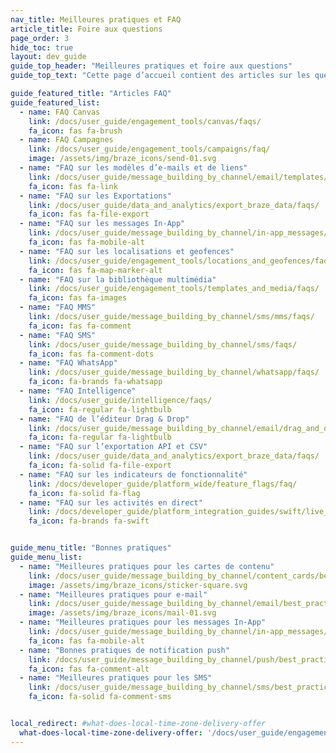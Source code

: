 ```yaml
---
nav_title: Meilleures pratiques et FAQ
article_title: Foire aux questions
page_order: 3
hide_toc: true
layout: dev_guide
guide_top_header: "Meilleures pratiques et foire aux questions"
guide_top_text: "Cette page d’accueil contient des articles sur les questions fréquemment posées et les meilleures pratiques sur le tableau de bord de Braze et ses fonctions."

guide_featured_title: "Articles FAQ"
guide_featured_list:
  - name: FAQ Canvas
    link: /docs/user_guide/engagement_tools/canvas/faqs/
    fa_icon: fas fa-brush
  - name: FAQ Campagnes
    link: /docs/user_guide/engagement_tools/campaigns/faq/
    image: /assets/img/braze_icons/send-01.svg
  - name: "FAQ sur les modèles d’e-mails et de liens"
    link: /docs/user_guide/message_building_by_channel/email/templates/faq/
    fa_icon: fas fa-link
  - name: "FAQ sur les Exportations"
    link: /docs/user_guide/data_and_analytics/export_braze_data/faqs/
    fa_icon: fas fa-file-export
  - name: "FAQ sur les messages In-App"
    link: /docs/user_guide/message_building_by_channel/in-app_messages/faq/
    fa_icon: fas fa-mobile-alt
  - name: "FAQ sur les localisations et geofences"
    link: /docs/user_guide/engagement_tools/locations_and_geofences/faqs/
    fa_icon: fas fa-map-marker-alt
  - name: "FAQ sur la bibliothèque multimédia"
    link: /docs/user_guide/engagement_tools/templates_and_media/faqs/
    fa_icon: fas fa-images
  - name: "FAQ MMS"
    link: /docs/user_guide/message_building_by_channel/sms/mms/faqs/
    fa_icon: fas fa-comment
  - name: "FAQ SMS"
    link: /docs/user_guide/message_building_by_channel/sms/faqs/
    fa_icon: fas fa-comment-dots
  - name: "FAQ WhatsApp"
    link: /docs/user_guide/message_building_by_channel/whatsapp/faqs/
    fa_icon: fa-brands fa-whatsapp
  - name: "FAQ Intelligence"
    link: /docs/user_guide/intelligence/faqs/
    fa_icon: fa-regular fa-lightbulb
  - name: "FAQ de l’éditeur Drag & Drop"
    link: /docs/user_guide/message_building_by_channel/email/drag_and_drop/faq/
    fa_icon: fa-regular fa-lightbulb
  - name: "FAQ sur l’exportation API et CSV"
    link: /docs/user_guide/data_and_analytics/export_braze_data/faqs/
    fa_icon: fa-solid fa-file-export
  - name: "FAQ sur les indicateurs de fonctionnalité"
    link: /docs/developer_guide/platform_wide/feature_flags/faq/
    fa_icon: fa-solid fa-flag
  - name: "FAQ sur les activités en direct"
    link: /docs/developer_guide/platform_integration_guides/swift/live_activities/faq/
    fa_icon: fa-brands fa-swift


guide_menu_title: "Bonnes pratiques"
guide_menu_list:
  - name: "Meilleures pratiques pour les cartes de contenu"
    link: /docs/user_guide/message_building_by_channel/content_cards/best_practices/
    image: /assets/img/braze_icons/sticker-square.svg
  - name: "Meilleures pratiques pour e-mail"
    link: /docs/user_guide/message_building_by_channel/email/best_practices/
    image: /assets/img/braze_icons/mail-01.svg
  - name: "Meilleures pratiques pour les messages In-App"
    link: /docs/user_guide/message_building_by_channel/in-app_messages/best_practices/
    fa_icon: fas fa-mobile-alt
  - name: "Bonnes pratiques de notification push"
    link: /docs/user_guide/message_building_by_channel/push/best_practices/
    fa_icon: fas fa-comment-alt
  - name: "Meilleures pratiques pour les SMS"
    link: /docs/user_guide/message_building_by_channel/sms/best_practices/
    fa_icon: fa-solid fa-comment-sms


local_redirect: #what-does-local-time-zone-delivery-offer
  what-does-local-time-zone-delivery-offer: '/docs/user_guide/engagement_tools/campaigns/faq/#what-does-local-time-zone-delivery-offer'
---
```


<br>